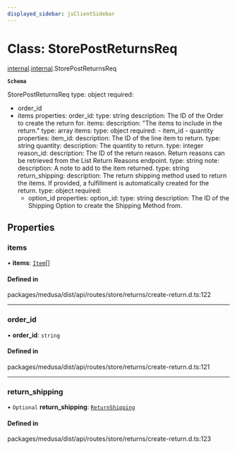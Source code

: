 ```yaml
---
displayed_sidebar: jsClientSidebar
---
```


# Class: StorePostReturnsReq

[internal](../modules/internal-8.md).[internal](../modules/internal-8.internal.md).StorePostReturnsReq

**`Schema`**

StorePostReturnsReq
type: object
required:
  - order_id
  - items
properties:
  order_id:
    type: string
    description: The ID of the Order to create the return for.
  items:
    description: "The items to include in the return."
    type: array
    items:
      type: object
      required:
        - item_id
        - quantity
      properties:
        item_id:
          description: The ID of the line item to return.
          type: string
        quantity:
          description: The quantity to return.
          type: integer
        reason_id:
          description: The ID of the return reason. Return reasons can be retrieved from the List Return Reasons endpoint.
          type: string
        note:
          description: A note to add to the item returned.
          type: string
  return_shipping:
    description: The return shipping method used to return the items. If provided, a fulfillment is automatically created for the return.
    type: object
    required:
      - option_id
    properties:
      option_id:
        type: string
        description: The ID of the Shipping Option to create the Shipping Method from.

## Properties

### items

• **items**: [`Item`](internal-8.Item-5.md)[]

#### Defined in

packages/medusa/dist/api/routes/store/returns/create-return.d.ts:122

___

### order\_id

• **order\_id**: `string`

#### Defined in

packages/medusa/dist/api/routes/store/returns/create-return.d.ts:121

___

### return\_shipping

• `Optional` **return\_shipping**: [`ReturnShipping`](internal-8.ReturnShipping-3.md)

#### Defined in

packages/medusa/dist/api/routes/store/returns/create-return.d.ts:123
